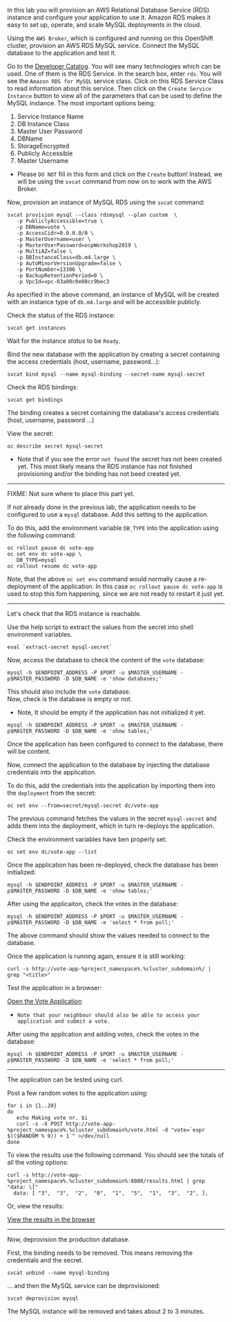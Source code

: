 In this lab you will provision an AWS Relational Database Service (RDS) instance and configure your application to use it.  Amazon RDS makes it easy to set up, operate, and scale MySQL deployments in the cloud. 

Using the ``AWS Broker``, which is configured and running on this OpenShift cluster, provision an AWS RDS MySQL service.  Connect the MySQL database to the application and test it. 

Go to the [Developer Catalog](%console_url%/catalog/ns/%project_namespace%). You will see many technologies which can be used.  One of them is the RDS Service.  In the search box, enter ``rds``.  You will see the ``Amazon RDS for MySQL`` service class.  Click on this RDS Service Class to read information about this service.  Then click on the ``Create Service Instance``  button to view all of the parameters that can be used to define the MySQL instance.  The most important options being:

1. Service Instance Name
1. DB Instance Class
1. Master User Password
1. DBName
1. StorageEncrypted 
1. Publicly Accessible
1. Master Username

 - Please ``DO NOT`` fill in this form and click on the ``Create`` button!  Instead, we will be using the ``svcat`` command from now on to work with the AWS Broker.

Now, provision an instance of MySQL RDS using the ``svcat`` command: 

```execute
svcat provision mysql --class rdsmysql --plan custom  \
   -p PubliclyAccessible=true \
   -p DBName=vote \
   -p AccessCidr=0.0.0.0/0 \
   -p MasterUsername=user \
   -p MasterUserPassword=ocpWorkshop2019 \
   -p MultiAZ=false \
   -p DBInstanceClass=db.m4.large \
   -p AutoMinorVersionUpgrade=false \
   -p PortNumber=13306 \
   -p BackupRetentionPeriod=0 \
   -p VpcId=vpc-03a00c0e08cc9bec3 
```

As specified in the above command, an instance of MySQL will be created with an instance type of ``db.m4.large`` and will be accessible publicly. 

Check the status of the RDS instance:

```execute
svcat get instances
```

Wait for the instance _status_ to be ``Ready``. 

Bind the new database with the application by creating a secret containing the access credentials (host, username, password...):

```execute
svcat bind mysql --name mysql-binding --secret-name mysql-secret
```

Check the RDS bindings:

```execute
svcat get bindings
```

The binding creates a secret containing the database's access credentials (host, username, password ...)

View the secret:

```execute
oc describe secret mysql-secret 
```
 - Note that if you see the error ``not found`` the secret has not been created yet.  This most likely means the RDS instance has not finished provisioning and/or the binding has not beed created yet. 

---

FIXME: Not sure where to place this part yet. 

If not already done in the previous lab, the application needs to be configured to use a ``mysql`` database.  Add this setting to the application.

To do this, add the environment variable ``DB_TYPE`` into the application using the following command:

```execute
oc rollout pause dc vote-app 
oc set env dc vote-app \
   DB_TYPE=mysql
oc rollout resume dc vote-app
```

Note, that the above ``oc set env`` command would normally cause a re-deployment of the application.  In this case ``oc rollout pause dc vote-app`` is used to stop this fom happening, since we are not ready to restart it just yet. 

---

Let's check that the RDS instance is reachable. 

Use the help script to extract the values from the secret into shell environment variables. 

```execute
eval `extract-secret mysql-secret`
```
Now, access the database to check the content of the ``vote`` database:

```execute
mysql -h $ENDPOINT_ADDRESS -P $PORT -u $MASTER_USERNAME -p$MASTER_PASSWORD -D $DB_NAME -e 'show databases;'
```
 This should also include the ``vote`` database.  
 Now, check is the database is empty or not.  
 
  - Note, It should be empty if the application has not initialized it yet.

```execute
mysql -h $ENDPOINT_ADDRESS -P $PORT -u $MASTER_USERNAME -p$MASTER_PASSWORD -D $DB_NAME -e 'show tables;'
```

Once the application has been configured to connect to the database, there will be content. 

Now, connect the application to the database by injecting the database credentials into the application.

To do this, add the credentials into the application by importing them into the ``deployment`` from the secret:

```execute
oc set env --from=secret/mysql-secret dc/vote-app
```

The previous command fetches the values in the secret ``mysql-secret`` and adds them into the deployment, which in turn re-deploys the application. 

Check the environment variables have ben properly set:

```execute
oc set env dc/vote-app --list
```

Once the application has been re-deployed, check the database has been initialized:

```execute
mysql -h $ENDPOINT_ADDRESS -P $PORT -u $MASTER_USERNAME -p$MASTER_PASSWORD -D $DB_NAME -e 'show tables;'
```

After using the applicaiton, check the votes in the database: 

```execute
mysql -h $ENDPOINT_ADDRESS -P $PORT -u $MASTER_USERNAME -p$MASTER_PASSWORD -D $DB_NAME -e 'select * from poll;'
```

The above command should show the values needed to connect to the database. 

Once the application is running again, ensure it is still working:

```execute 
curl -s http://vote-app-%project_namespace%.%cluster_subdomain%/ | grep "<title>"
```

Test the application in a browser:

[Open the Vote Application](http://vote-app-%project_namespace%.%cluster_subdomain%/)

 - ``Note that your neighbour should also be able to access your application and submit a vote.`` 

After using the application and adding votes, check the votes in the database: 

```execute
mysql -h $ENDPOINT_ADDRESS -P $PORT -u $MASTER_USERNAME -p$MASTER_PASSWORD -D $DB_NAME -e 'select * from poll;'
```

---
The application can be tested using curl.

Post a few random votes to the application using:

```execute 
for i in {1..20}
do
   echo Making vote nr. $i
   curl -s -X POST http://vote-app-%project_namespace%.%cluster_subdomain%/vote.html -d "vote=`expr $(($RANDOM % 9)) + 1`" >/dev/null
done
```

To view the results use the following command. You should see the totals of all the voting options:

```
curl -s http://vote-app-%project_namespace%.%cluster_subdomain%:8080/results.html | grep "data: \["
  data: [ "3",  "3",  "2",  "0",  "1",  "5",  "1",  "3",  "2", ],

```

Or, view the results:

[View the results in the browser](http://vote-app-%project_namespace%.%cluster_subdomain%/results.html)


---




Now, deprovision the production database. 

First, the binding needs to be removed.  This means removing the credentials and the secret.

```execute
svcat unbind --name mysql-binding
```

... and then the MySQL service can be deprovisioned:

```execute
svcat deprovision mysql 
```

The MySQL instance will be removed and takes about 2 to 3 minutes.  